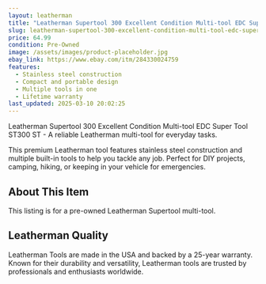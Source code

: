 ```yaml
---
layout: leatherman
title: "Leatherman Supertool 300 Excellent Condition Multi-tool EDC Super Tool ST300 ST"
slug: leatherman-supertool-300-excellent-condition-multi-tool-edc-super-tool-st300-st
price: 64.99
condition: Pre-Owned
image: /assets/images/product-placeholder.jpg
ebay_link: https://www.ebay.com/itm/284330024759
features:
  - Stainless steel construction
  - Compact and portable design
  - Multiple tools in one
  - Lifetime warranty
last_updated: 2025-03-10 20:02:25
---
```


Leatherman Supertool 300 Excellent Condition Multi-tool EDC Super Tool ST300 ST - A reliable Leatherman multi-tool for everyday tasks.

This premium Leatherman tool features stainless steel construction and multiple built-in tools to help you tackle any job. Perfect for DIY projects, camping, hiking, or keeping in your vehicle for emergencies.

## About This Item

This listing is for a pre-owned Leatherman Supertool multi-tool.

## Leatherman Quality

Leatherman Tools are made in the USA and backed by a 25-year warranty. Known for their durability and versatility, Leatherman tools are trusted by professionals and enthusiasts worldwide.

